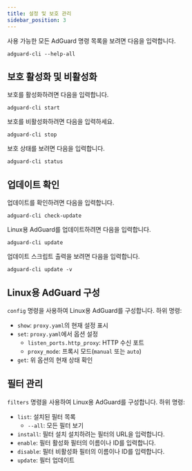 ```yaml
---
title: 설정 및 보호 관리
sidebar_position: 3
---
```


사용 가능한 모든 AdGuard 명령 목록을 보려면 다음을 입력합니다.

```
adguard-cli --help-all
```

## 보호 활성화 및 비활성화

보호를 활성화하려면 다음을 입력합니다.

```
adguard-cli start
```

보호를 비활성화하려면 다음을 입력하세요.

```
adguard-cli stop
```

보호 상태를 보려면 다음을 입력합니다.

```
adguard-cli status
```

## 업데이트 확인

업데이트를 확인하려면 다음을 입력합니다.

```
adguard-cli check-update
```

Linux용 AdGuard를 업데이트하려면 다음을 입력합니다.

```
adguard-cli update
```

업데이트 스크립트 출력을 보려면 다음을 입력합니다.

```
adguard-cli update -v
```

## Linux용 AdGuard 구성

`config` 명령을 사용하여 Linux용 AdGuard를 구성합니다. 하위 명령:

- `show`: `proxy.yaml`의 현재 설정 표시
- `set`: `proxy.yaml`에서 옵션 설정
    - `listen_ports.http_proxy`: HTTP 수신 포트
    - `proxy_mode`: 프록시 모드(`manual` 또는 `auto`)
- `get`: 위 옵션의 현재 상태 확인

## 필터 관리

`filters` 명령을 사용하여 Linux용 AdGuard를 구성합니다. 하위 명령:

- `list`: 설치된 필터 목록
    - `--all`: 모든 필터 보기
- `install`: 필터 설치 설치하려는 필터의 URL을 입력합니다.
- `enable`: 필터 활성화 필터의 이름이나 ID를 입력합니다.
- `disable`: 필터 비활성화 필터의 이름이나 ID를 입력합니다.
- `update`: 필터 업데이트
